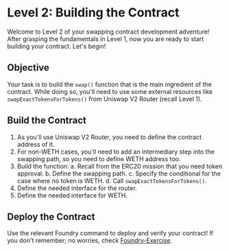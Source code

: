 # Level 2: Building the Contract

Welcome to Level 2 of your swapping contract development adventure! After grasping the fundamentals in Level 1, now you are ready to start building your contract. Let's begin!

## Objective

Your task is to build the `swap()` function that is the main ingredient of the contract. While doing so, you'll need to use some external resources like `swapExactTokensForTokens()` from Uniswap V2 Router (recall Level 1).

## Build the Contract

1. As you'll use Uniswap V2 Router, you need to define the contract address of it.
2. For non-WETH cases, you'll need to add an intermediary step into the swapping path, so you need to define WETH address too.
3. Build the function:
    a. Recall from the ERC20 mission that you need token approval.
    b. Define the swapping path.
    c. Specify the conditional for the case where no token is WETH.
    d. Call `swapExactTokensForTokens()`.
4. Define the needed interface for the router.
5. Define the needed interface for WETH.

## Deploy the Contract

Use the relevant Foundry command to deploy and verify your contract! If you don't remember; no worries, check [Foundry-Exercise](./Foundry-Exercise.md).